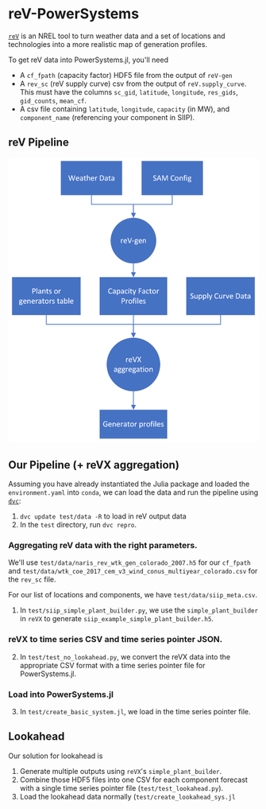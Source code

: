# reV-PowerSystems

[`reV`](https://github.com/NREL/reV) is an NREL tool to turn weather data and a set of
locations and technologies into a more realistic map of generation profiles.

To get reV data into PowerSystems.jl, you'll need
- A `cf_fpath` (capacity factor) HDF5 file from the output of `reV-gen`
- A `rev_sc` (reV supply curve) csv from the output of `reV.supply_curve`.
This must have the columns `sc_gid`, `latitude`, `longitude`, `res_gids`, `gid_counts`, `mean_cf`.
- A csv file containing `latitude`, `longitude`, `capacity` (in MW), and `component_name` (referencing your component in SIIP).

## reV Pipeline

![reV example pipeline going from weather data, tech config, supply curve, and locations](typical-rev-process.png)
 
## Our Pipeline (+ reVX aggregation)

Assuming you have already instantiated the Julia package and loaded the `environment.yaml` into `conda`,
we can load the data and run the pipeline using [`dvc`](https://github.com/iterative/dvc/):

1. `dvc update test/data -R` to load in reV output data
2. In the `test` directory, run `dvc repro`.

### Aggregating reV data with the right parameters.

We'll use `test/data/naris_rev_wtk_gen_colorado_2007.h5` for our `cf_fpath`
and `test/data/wtk_coe_2017_cem_v3_wind_conus_multiyear_colorado.csv` for the `rev_sc` file.

For our list of locations and components, we have `test/data/siip_meta.csv`.

1. In `test/siip_simple_plant_builder.py`, we use the `simple_plant_builder` in `reVX` to
generate `siip_example_simple_plant_builder.h5`.

### reVX to time series CSV and time series pointer JSON.

2. In `test/test_no_lookahead.py`, we convert the reVX data into the appropriate CSV format with a time series pointer file for PowerSystems.jl.

### Load into PowerSystems.jl

3. In `test/create_basic_system.jl`, we load in the time series pointer file.

## Lookahead

Our solution for lookahead is
1. Generate multiple outputs using `reVX`'s `simple_plant_builder`.
2. Combine those HDF5 files into one CSV for each component forecast with a single time series pointer file (`test/test_lookahead.py`).
3. Load the lookahead data normally (`test/create_lookahead_sys.jl`
